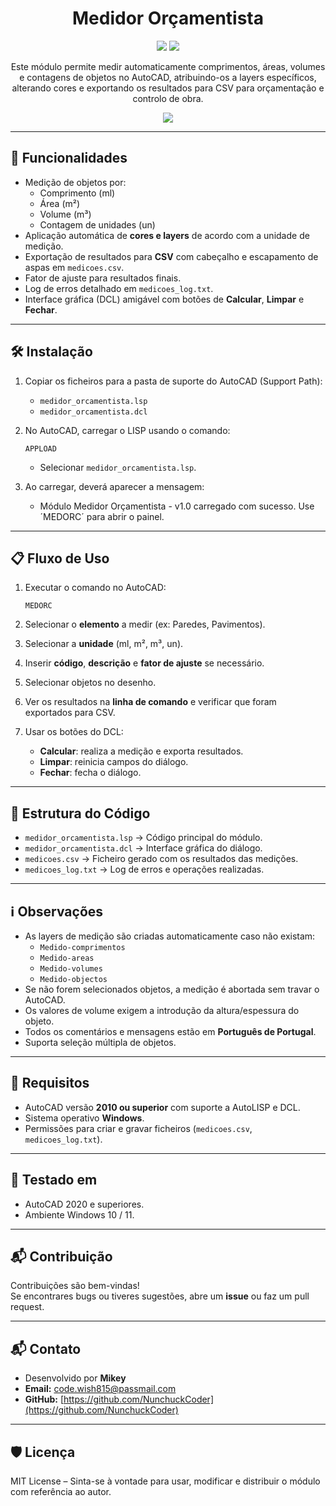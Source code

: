 <h1 align="center">Medidor Orçamentista</h1>
<p align="center">
  <img src="https://img.shields.io/badge/LISP-990000?logo=commonlisp&logoColor=white&style=for-the-badge" />
  <img src="https://img.shields.io/badge/DCL-990000?logo=dcl&logoColor=white&style=for-the-badge" />
</p>
 
<p align="center">Este módulo permite medir automaticamente comprimentos, áreas, volumes e contagens de objetos no AutoCAD, atribuindo-os a layers específicos, alterando cores e exportando os resultados para CSV para orçamentação e controlo de obra.</p>

<p align="center">
  <img src="https://raw.githubusercontent.com/OCipriano/medidor_orcamentista/refs/heads/main/Screenshot%202025-09-04%20170540.png" />
</p>

---

## 🚀 Funcionalidades

- Medição de objetos por:
  - Comprimento (ml)
  - Área (m²)
  - Volume (m³)
  - Contagem de unidades (un)
- Aplicação automática de **cores e layers** de acordo com a unidade de medição.
- Exportação de resultados para **CSV** com cabeçalho e escapamento de aspas em `medicoes.csv`.
- Fator de ajuste para resultados finais.
- Log de erros detalhado em `medicoes_log.txt`.
- Interface gráfica (DCL) amigável com botões de **Calcular**, **Limpar** e **Fechar**.

---

## 🛠️ Instalação

1. Copiar os ficheiros para a pasta de suporte do AutoCAD (Support Path):  

	- `medidor_orcamentista.lsp`
	- `medidor_orcamentista.dcl`

2. No AutoCAD, carregar o LISP usando o comando:

	```autocad
	APPLOAD
	```
	
	- Selecionar `medidor_orcamentista.lsp`.  

3. Ao carregar, deverá aparecer a mensagem:

	- Módulo Medidor Orçamentista - v1.0 carregado com sucesso. Use ´MEDORC´ para abrir o painel.

---

## 📋 Fluxo de Uso

1. Executar o comando no AutoCAD:

	```autocad
	MEDORC
	```

2. Selecionar o **elemento** a medir (ex: Paredes, Pavimentos).  
3. Selecionar a **unidade** (ml, m², m³, un).  
4. Inserir **código**, **descrição** e **fator de ajuste** se necessário.  
5. Selecionar objetos no desenho.  
6. Ver os resultados na **linha de comando** e verificar que foram exportados para CSV.  
7. Usar os botões do DCL:
	- **Calcular**: realiza a medição e exporta resultados.
	- **Limpar**: reinicia campos do diálogo.
	- **Fechar**: fecha o diálogo.

---

## 📁 Estrutura do Código

- `medidor_orcamentista.lsp` → Código principal do módulo.  
- `medidor_orcamentista.dcl` → Interface gráfica do diálogo.  
- `medicoes.csv`             → Ficheiro gerado com os resultados das medições.  
- `medicoes_log.txt`         → Log de erros e operações realizadas.

---

## ℹ️ Observações

- As layers de medição são criadas automaticamente caso não existam:
	- `Medido-comprimentos`
	- `Medido-areas`
	- `Medido-volumes`
	- `Medido-objectos`
- Se não forem selecionados objetos, a medição é abortada sem travar o AutoCAD.
- Os valores de volume exigem a introdução da altura/espessura do objeto.
- Todos os comentários e mensagens estão em **Português de Portugal**.
- Suporta seleção múltipla de objetos.

---

## 🔧 Requisitos

- AutoCAD versão **2010 ou superior** com suporte a AutoLISP e DCL.
- Sistema operativo **Windows**.
- Permissões para criar e gravar ficheiros (`medicoes.csv`, `medicoes_log.txt`).  

---

## 🧪 Testado em

- AutoCAD 2020 e superiores.
- Ambiente Windows 10 / 11.  

---

## 📬 Contribuição

Contribuições são bem-vindas!  
Se encontrares bugs ou tiveres sugestões, abre um **issue** ou faz um pull request.

---

## 📬 Contato

- Desenvolvido por **Mikey**  
- **Email:** code.wish815@passmail.com
- **GitHub:** [https://github.com/NunchuckCoder](https://github.com/NunchuckCoder)

---

## 🛡️ Licença

MIT License – Sinta-se à vontade para usar, modificar e distribuir o módulo com referência ao autor.
